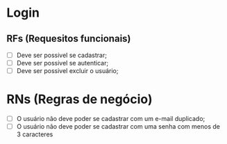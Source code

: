 # Login

## RFs (Requesitos funcionais)

- [ ] Deve ser possivel se cadastrar;
- [ ] Deve ser possivel se autenticar;
- [ ] Deve ser possivel excluir o usuário;

# RNs (Regras de negócio)

- [ ] O usuário não deve poder se cadastrar com um e-mail duplicado;
- [ ] O usuário não deve poder se cadastrar com uma senha com menos de 3 caracteres
